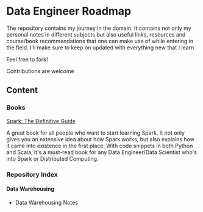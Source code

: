 # Data Engineer Roadmap

The repository contains my journey in the domain. It contains not only my personal notes in different subjects but also useful links, resources and course/book recommendations that one can make use of while entering in the field. I'll make sure to keep on updated with everything new that I learn

Feel free to fork!

Contributions are welcome

## Content

### Books

[Spark: The Definitive Guide](https://www.amazon.com/Spark-Definitive-Guide-Bill-Chambers/dp/1491912219-)

A great book for all people who want to start learning Spark. It not only gives you an extensive idea about how Spark works, but also explains how it came into existence in the first place. With code snippets in both Python and Scala, it's a must-read book for any Data Engineer/Data Scientist who's into Spark or Distributed Computing.

### Repository Index

#### Data Warehousing

- Data Warehousing Notes